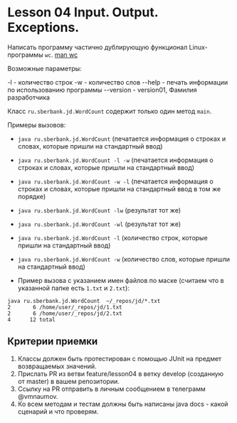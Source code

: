 # Lesson 04 Input. Output. Exceptions.

Написать программу частично дублирующую функционал Linux-программы `wc`.
[man wc](https://www.opennet.ru/man.shtml?topic=wc&category=1&russian=2)

Возможные параметры:

-l - количество строк
-w - количество слов
--help - печать информации по использованию программы
--version - version01, Фамилия разработчика

Класс `ru.sberbank.jd.WordCount` содержит только один метод `main`. 

Примеры вызовов:

* `java ru.sberbank.jd.WordCount` (печатается информация о строках и словах, которые пришли на стандартный ввод)
* `java ru.sberbank.jd.WordCount -l -w` (печатается информация о строках и словах, которые пришли на стандартный ввод)
* `java ru.sberbank.jd.WordCount -w -l` (печатается информация о строках и словах, которые пришли на стандартный ввод 
в том же порядке)
* `java ru.sberbank.jd.WordCount -lw` (результат тот же)
* `java ru.sberbank.jd.WordCount -wl` (результат тот же)
* `java ru.sberbank.jd.WordCount -l` (количество строк, которые пришли на стандартный ввод)
* `java ru.sberbank.jd.WordCount -w` (количество слов, которые пришли на стандартный ввод)

*  Пример вызова с указанием имен файлов по маске 
(считаем что в указанной папке есть `1.txt` и `2.txt`):

```
java ru.sberbank.jd.WordCount  ~/_repos/jd/*.txt
2       6 /home/user/_repos/jd/1.txt
2       6 /home/user/_repos/jd/2.txt
4      12 total
```


## Критерии приемки

1. Классы должен быть протестирован с помощью JUnit на предмет возвращаемых значений.
2. Прислать PR из ветви feature/lesson04 в ветку develop (созданную от master) в вашем репозитории.
3. Cсылку на PR отправить в личным сообщением в телеграмм @vmnaumov.
4. Ко всем методам и тестам должны быть написаны java docs - какой сценарий и что проверям.
